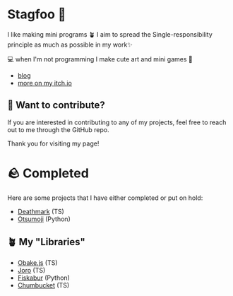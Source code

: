 # Stagfoo 🦌

I like making mini programs 🪴
I aim to spread the Single-responsibility principle as much as possible in my work✨

💻 when I'm not programming I make cute art and mini games 👾

- [blog](https://stagfoo.com/)
- [more on my itch.io](https://stagfoo.itch.io/)

## 👀 Want to contribute?
If you are interested in contributing to any of my projects, feel free to reach out to me through the GitHub repo.

Thank you for visiting my page!

# 🪨 Completed
Here are some projects that I have either completed or put on hold:

- [Deathmark](https://github.com/stagfoo/deathmark) (TS)
- [Otsumoji](https://github.com/stagfoo/otsumoji) (Python)

## 🪴 My "Libraries"
- [Obake.js](https://github.com/stagfoo/obake) (TS)
- [Joro](https://github.com/stagfoo/joro) (TS) 
- [Fiskabur](https://github.com/stagfoo/fiskabur) (Python)
- [Chumbucket](https://github.com/stagfoo/chumbucket) (TS)
